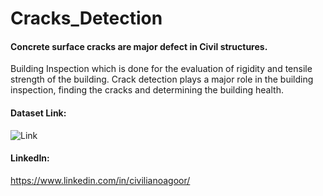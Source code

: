 # Cracks_Detection

#### Concrete surface cracks are major defect in Civil structures. 
Building Inspection which is done for the evaluation of rigidity and tensile strength of the building. 
Crack detection plays a major role in the building inspection, finding the cracks and determining the building health.

#### Dataset Link:
![Link](https://www.kaggle.com/arunrk7/surface-crack-detection)

#### LinkedIn:
https://www.linkedin.com/in/civilianoagoor/
